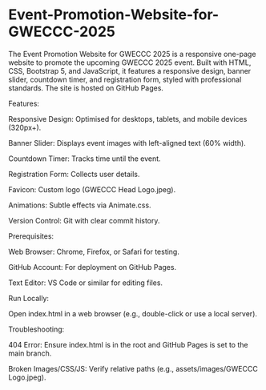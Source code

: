 # Event-Promotion-Website-for-GWECCC-2025
The Event Promotion Website for GWECCC 2025 is a responsive one-page website to promote the upcoming GWECCC 2025 event. Built with HTML, CSS, Bootstrap 5, and JavaScript, it features a responsive design, banner slider, countdown timer, and registration form, styled with professional standards. The site is hosted on GitHub Pages.

Features:

Responsive Design: Optimised for desktops, tablets, and mobile devices (320px+).

Banner Slider: Displays event images with left-aligned text (60% width).

Countdown Timer: Tracks time until the event.

Registration Form: Collects user details.

Favicon: Custom logo (GWECCC Head Logo.jpeg).

Animations: Subtle effects via Animate.css.

Version Control: Git with clear commit history.

Prerequisites:

Web Browser: Chrome, Firefox, or Safari for testing.

GitHub Account: For deployment on GitHub Pages.

Text Editor: VS Code or similar for editing files.


Run Locally:

Open index.html in a web browser (e.g., double-click or use a local server).


Troubleshooting:

404 Error: Ensure index.html is in the root and GitHub Pages is set to the main branch.

Broken Images/CSS/JS: Verify relative paths (e.g., assets/images/GWECCC Logo.jpeg).
